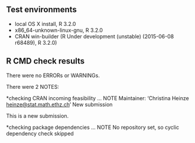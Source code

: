 ## Test environments
* local OS X install, R 3.2.0
* x86_64-unknown-linux-gnu, R 3.2.0
* CRAN win-builder (R Under development (unstable) (2015-06-08 r68489), R 3.2.0)

## R CMD check results
There were no ERRORs or WARNINGs. 

There were 2 NOTES:

*checking CRAN incoming feasibility ... NOTE
Maintainer: ‘Christina Heinze <heinze@stat.math.ethz.ch>’
New submission

  This is a new submission.
  
*checking package dependencies ... NOTE
  No repository set, so cyclic dependency check skipped